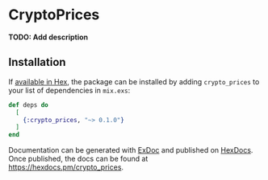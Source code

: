 # CryptoPrices

**TODO: Add description**

## Installation

If [available in Hex](https://hex.pm/docs/publish), the package can be installed
by adding `crypto_prices` to your list of dependencies in `mix.exs`:

```elixir
def deps do
  [
    {:crypto_prices, "~> 0.1.0"}
  ]
end
```

Documentation can be generated with [ExDoc](https://github.com/elixir-lang/ex_doc)
and published on [HexDocs](https://hexdocs.pm). Once published, the docs can
be found at <https://hexdocs.pm/crypto_prices>.

